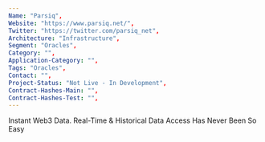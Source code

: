 ```yaml
--- 
Name: "Parsiq", 
Website: "https://www.parsiq.net/", 
Twitter: "https://twitter.com/parsiq_net", 
Architecture: "Infrastructure",
Segment: "Oracles",
Category: "",
Application-Category: "",
Tags: "Oracles",
Contact: "",
Project-Status: "Not Live - In Development",
Contract-Hashes-Main: "",
Contract-Hashes-Test: "",
--- 
```

<!--lang:en--> 
Instant Web3 Data. Real-Time & Historical Data Access Has Never Been So Easy
<!--lang:es--] 
Datos Web3 instantáneos. El acceso a datos históricos y en tiempo real nunca ha sido tan fácil
<!--lang:de--] 
Sofortige Web3-Daten. Der Zugriff auf Echtzeit- und Verlaufsdaten war noch nie so einfach
<!--lang:fr--] 
Données Web3 instantanées. L'accès aux données historiques et en temps réel n'a jamais été aussi simple
<!--lang:pl--] 
Natychmiastowe dane z sieci Web3. Dostęp do danych w czasie rzeczywistym i danych historycznych nigdy nie był tak łatwy
<!--lang:uk--] 
Миттєві дані Web3. Доступ до даних у режимі реального часу й історії ще ніколи не був таким простим
[!--lang:*--> 
